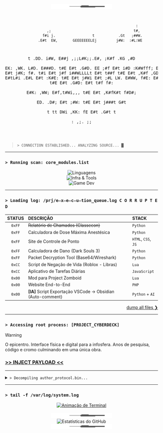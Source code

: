 <div align="center">
  <img src="https://raw.githubusercontent.com/VertigoFromOuterSpace/VertigoFromOuterSpace/main/.assets/glitch_divider.svg?v=1" alt="Glitch Divider"/>
</div>

<div align="center">
  <pre>
                                                                  
                                                            :     
                   ,;                                      t#,    
                 f#i j.                 t           .Gt   ;##W.   
               .E#t  EW,       GEEEEEEELEj         j#W:  :#L:WE   
  t      .DD. i#W,   E##j      ,;;L#K;;.E#,      ;K#f   .KG  ,#D  
  EK:   ,WK. L#D.    E###D.       t#E   E#t    .G#D.    EE    ;#f 
  E#t  i#D :K#Wfff;  E#jG#W;      t#E   E#t   j#K;     f#.     t#i
  E#t j#f  i##WLLLLt E#t t##f     t#E   E#t ,K#f   ,GD;:#G     GK 
  E#tL#i    .E#L     E#t  :K#E:   t#E   E#t  j#Wi   E#t ;#L   LW. 
  E#WW,       f#E:   E#KDDDD###i  t#E   E#t   .G#D: E#t  t#f f#:  
  E#K:         ,WW;  E#f,t#Wi,,,  t#E   E#t     ,K#fK#t   f#D#;   
  ED.           .D#; E#t  ;#W:    t#E   E#t       j###t    G#t    
  t               tt DWi   ,KK:    fE   E#t        .G#t     t     
                                    :   ,;.          ;;           
                                                                  
  
  </pre>
</div>

> `> CONNECTION ESTABLISHED... ANALYZING SOURCE... █`

---

### `> Running scan: core_modules.list`
<p align="center">
  <img src="https://skillicons.dev/icons?i=py,js,php,html,css&perline=5&theme=dark" alt="Linguagens"><br>
  <img src="https://skillicons.dev/icons?i=aws,redhat,git,github,vscode,obsidian&perline=6&theme=dark" alt="Infra & Tools"><br>
  <img src="https://skillicons.dev/icons?i=gamemakerstudio,robloxstudio&perline=7&theme=dark" alt="Game Dev">
</p>

---

### `> Loading log: /prj/e̶x̶e̶c̶u̶tion_queue.log C O R R U P T E D`

| STATUS | DESCRIÇÃO                                                   | STACK                    |
|:------:|:------------------------------------------------------------|:-------------------------|
| `0xFF` | ~~Relatório de Chamados (Classecon)~~                       | `Python`                 |
| `0xFF` | Calculadora de Dose Máxima Anestésica                       | `Python`                 |
| `0xFF` | Site de Controle de Ponto                                   | `HTML`, `CSS`, `JS`      |
| `0xFF` | Calculadora de Dano (Dark Souls 3)                          | `Python`                 |
| `0xFF` | Packet Decryption Tool (Base64/Wireshark)                   | `Python`                 |
| `0xCC` | Script de Negação de Vida (Roblox - Libras)                 | `Lua`                    |
| `0xCC` | Aplicativo de Tarefas Diárias                               | `JavaScript`             |
| `0x00` | Mod para Project Zomboid                                    | `Lua`                    |
| `0x00` | Website End-to-End                                          | `PHP`                    |
| `0x00` | **[IA]** Script Exportação VSCode → Obsidian (Auto-comment) | `Python` + `AI`          |

<p align="right">
  <a href="https://github.com/VertigoFromOuterSpace?tab=repositories">dump all files ❯</a>
</p>

---

### `> Accessing root process: [PROJECT_CYBERDECK]`
> [!WARNING]
> O epicentro. Interface física e digital para a infosfera. Anos de pesquisa, código e cromo culminando em uma única obra.
> ### [>> INJECT PAYLOAD <<](https://github.com/VertigoFromOuterSpace/Cyberdeck)

---

<details>
  <summary><code>> Decompiling author_protocol.bin...</code></summary>
  <br>
  <ol>
    <li><b>P01_CONCEPT</b> :: Geração do espectro inicial.</li>
    <li><b>P02_ARCHITECT</b> :: Definição de parâmetros de núcleo.</li>
    <li><b>P03_PROTOTYPE</b> :: Construção de chassis funcional e testes de incursão.</li>
    <li><b>P04_AUGMENT</b> :: Integração de módulos e refatoração da arquitetura.</li>
    <li><b>P05_DEPLOY</b> :: Teste de estresse final e liberação na rede.</li>
  </ol>
</details>

---

### `> tail -f /var/log/system.log`

<div align="center">
  <a href="https://git.io/typing-svg">
    <img src="https://readme-typing-svg.demolab.com?font=Fira+Code&weight=600&size=25&duration=4000&pause=500&color=00FF7F&center=true&vCenter=true&width=550&lines=USER%3A+Vertigo;AUTH_STATUS%3A+ROOT_ACCESS;INITIATING+OVERRIDE...;TARGET%3A+CYBERDECK.sh;SYSTEM_MESSAGE%3A+Stay+sharp." alt="Animação de Terminal" />
  </a>
</div>
<br>

<div align="center">
  <img src="https://raw.githubusercontent.com/VertigoFromOuterSpace/VertigoFromOuterSpace/main/.assets/glitch_divider.svg?v=1" alt="Glitch Divider"/>
</div>
<div align="center">
  <img src="https://github-readme-stats.vercel.app/api?username=VertigoFromOuterSpace&show_icons=true&theme=gotham&icon_color=00ff7f&text_color=00ff7f&bg_color=0d1117&border_color=00ff7f" alt="Estatísticas do GitHub">
</div>
<div align="center">
  <img src="https://raw.githubusercontent.com/VertigoFromOuterSpace/VertigoFromOuterSpace/main/.assets/glitch_divider.svg?v=1" alt="Glitch Divider"/>
</div>
